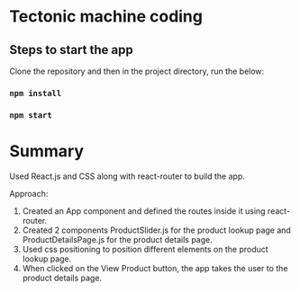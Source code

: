 # Tectonic machine coding

## Steps to start the app

Clone the repository and then in the project directory, run the below:

### `npm install`
### `npm start`


# Summary 

Used React.js and CSS along with react-router to build the app.

Approach:

1. Created an App component and defined the routes inside it using react-router.
2. Created 2 components ProductSlider.js for the product lookup page and ProductDetailsPage.js for the product details page.
3. Used css positioning to position different elements on the product lookup page.
4. When clicked on the View Product button, the app takes the user to the product details page.
   
